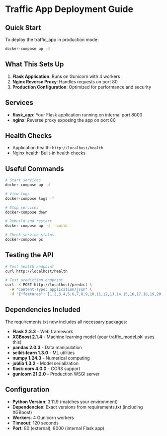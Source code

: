 # Traffic App Deployment Guide

## Quick Start

To deploy the traffic_app in production mode:

```bash
docker-compose up -d
```

## What This Sets Up

1. **Flask Application**: Runs on Gunicorn with 4 workers
2. **Nginx Reverse Proxy**: Handles requests on port 80
3. **Production Configuration**: Optimized for performance and security

## Services

- **flask_app**: Your Flask application running on internal port 8000
- **nginx**: Reverse proxy exposing the app on port 80

## Health Checks

- Application health: `http://localhost/health`
- Nginx health: Built-in health checks

## Useful Commands

```bash
# Start services
docker-compose up -d

# View logs
docker-compose logs -f

# Stop services
docker-compose down

# Rebuild and restart
docker-compose up -d --build

# Check service status
docker-compose ps
```

## Testing the API

```bash
# Test health endpoint
curl http://localhost/health

# Test prediction endpoint
curl -X POST http://localhost/predict \
  -H "Content-Type: application/json" \
  -d '{"features": [1,2,3,4,5,6,7,8,9,10,11,12,13,14,15,16,17,18,19,20,21,22,23,24,25,26,27,28,29,30,31,32,33,34,35,36,37,38,39,40]}'
```

## Dependencies Included

The requirements.txt now includes all necessary packages:
- **Flask 2.3.3** - Web framework
- **XGBoost 2.1.4** - Machine learning model (your traffic_model.pkl uses this)
- **pandas 2.0.3** - Data manipulation
- **scikit-learn 1.3.0** - ML utilities
- **numpy 1.24.3** - Numerical computing
- **joblib 1.3.2** - Model serialization
- **flask-cors 4.0.0** - CORS support
- **gunicorn 21.2.0** - Production WSGI server

## Configuration

- **Python Version**: 3.11.9 (matches your environment)
- **Dependencies**: Exact versions from requirements.txt (including XGBoost)
- **Workers**: 4 Gunicorn workers
- **Timeout**: 120 seconds
- **Port**: 80 (external), 8000 (internal Flask app)